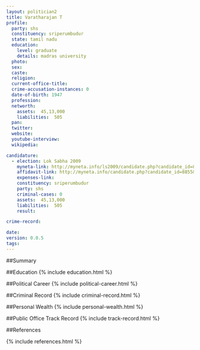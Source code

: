 ```yaml
---
layout: politician2
title: Varatharajan T
profile: 
  party: shs
  constituency: sriperumbudur
  state: tamil nadu
  education: 
    level: graduate
    details: madras university
  photo: 
  sex: 
  caste: 
  religion: 
  current-office-title: 
  crime-accusation-instances: 0
  date-of-birth: 1947
  profession: 
  networth: 
    assets:  45,13,000
    liabilities:  505
  pan: 
  twitter: 
  website: 
  youtube-interview: 
  wikipedia: 

candidature: 
  - election: Lok Sabha 2009
    myneta-link: http://myneta.info/ls2009/candidate.php?candidate_id=8855
    affidavit-link: http://myneta.info/candidate.php?candidate_id=8855&scan=original
    expenses-link: 
    constituency: sriperumbudur 
    party: shs
    criminal-cases: 0
    assets:  45,13,000
    liabilities:  505
    result:  

crime-record: 

date: 
version: 0.0.5
tags: 
---
```

##Summary


##Education
{% include education.html %}


##Political Career
{% include political-career.html %}


##Criminal Record
{% include criminal-record.html %}


##Personal Wealth
{% include personal-wealth.html %}


##Public Office Track Record
{% include track-record.html %}


##References


{% include references.html %}